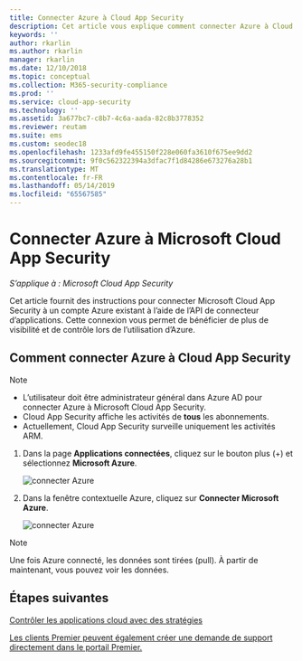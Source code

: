 ```yaml
---
title: Connecter Azure à Cloud App Security
description: Cet article vous explique comment connecter Azure à Cloud App Security à l’aide du connecteur d’API, afin de bénéficier de plus de contrôle et de visibilité lors de l’utilisation.
keywords: ''
author: rkarlin
ms.author: rkarlin
manager: rkarlin
ms.date: 12/10/2018
ms.topic: conceptual
ms.collection: M365-security-compliance
ms.prod: ''
ms.service: cloud-app-security
ms.technology: ''
ms.assetid: 3a677bc7-c8b7-4c6a-aada-82c8b3778352
ms.reviewer: reutam
ms.suite: ems
ms.custom: seodec18
ms.openlocfilehash: 1233afd9fe455150f228e060fa3610f675ee9dd2
ms.sourcegitcommit: 9f0c562322394a3dfac7f1d84286e673276a28b1
ms.translationtype: MT
ms.contentlocale: fr-FR
ms.lasthandoff: 05/14/2019
ms.locfileid: "65567585"
---
```

# <a name="connect-azure-to-microsoft-cloud-app-security"></a>Connecter Azure à Microsoft Cloud App Security

*S’applique à : Microsoft Cloud App Security*

Cet article fournit des instructions pour connecter Microsoft Cloud App Security à un compte Azure existant à l’aide de l’API de connecteur d’applications. Cette connexion vous permet de bénéficier de plus de visibilité et de contrôle lors de l’utilisation d’Azure. 
  
## <a name="how-to-connect-azure-to-cloud-app-security"></a>Comment connecter Azure à Cloud App Security  
  
> [!NOTE]
> - L’utilisateur doit être administrateur général dans Azure AD pour connecter Azure à Microsoft Cloud App Security. 
> - Cloud App Security affiche les activités de **tous** les abonnements.
>-  Actuellement, Cloud App Security surveille uniquement les activités ARM. 
 
1.  Dans la page **Applications connectées**, cliquez sur le bouton plus (+) et sélectionnez **Microsoft Azure**.  
  
     ![connecter Azure](./media/connect-azure-menu.png) 

2.  Dans la fenêtre contextuelle Azure, cliquez sur **Connecter Microsoft Azure**.

      ![connecter Azure](./media/connect-azure.png) 
 
> [!NOTE] 
> Une fois Azure connecté, les données sont tirées (pull). À partir de maintenant, vous pouvez voir les données.


## <a name="next-steps"></a>Étapes suivantes 
[Contrôler les applications cloud avec des stratégies](control-cloud-apps-with-policies.md)   

[Les clients Premier peuvent également créer une demande de support directement dans le portail Premier.](https://premier.microsoft.com/)  
  
  
